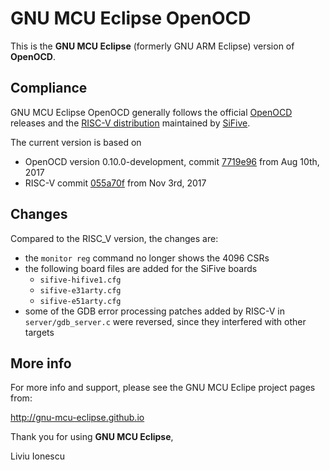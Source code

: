 # GNU MCU Eclipse OpenOCD

This is the **GNU MCU Eclipse** (formerly GNU ARM Eclipse) version of **OpenOCD**.

## Compliance

GNU MCU Eclipse OpenOCD generally follows the official [OpenOCD](http://openocd.org) releases and the [RISC-V distribution](https://github.com/riscv/riscv-openocd) 
maintained by [SiFive](https://www.sifive.com).

The current version is based on 

- OpenOCD version 0.10.0-development, commit [7719e96](http://repo.or.cz/openocd.git/commit/7719e9618e753ac41a46a2488dfba549ac578891) from Aug 10th, 2017
- RISC-V commit [055a70f](https://github.com/riscv/riscv-openocd/commit/055a70f66f8c27e52798197e11505688b994a241) from Nov 3rd, 2017

## Changes

Compared to the RISC_V version, the changes are:

* the `monitor reg` command no longer shows the 4096 CSRs
* the following board files are added for the SiFive boards
  * `sifive-hifive1.cfg`
  * `sifive-e31arty.cfg`
  * `sifive-e51arty.cfg`
* some of the GDB error processing patches added by RISC-V in `server/gdb_server.c` were reversed, since they interfered with other targets

## More info

For more info and support, please see the GNU MCU Eclipe project pages from:

  http://gnu-mcu-eclipse.github.io

Thank you for using **GNU MCU Eclipse**,

Liviu Ionescu

